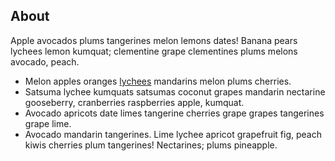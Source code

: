 ## About

Apple avocados plums tangerines melon lemons dates! Banana pears lychees
lemon kumquat; clementine grape clementines plums melons avocado, peach.

  - Melon apples oranges [lychees](#) mandarins melon plums cherries.
  - Satsuma lychee kumquats satsumas coconut grapes mandarin nectarine
    gooseberry, cranberries raspberries apple, kumquat.
  - Avocado apricots date limes tangerine cherries grape grapes
    tangerines grape lime.
  - Avocado mandarin tangerines. Lime lychee apricot grapefruit fig,
    peach kiwis cherries plum tangerines! Nectarines; plums pineapple.
